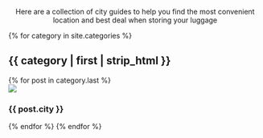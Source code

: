 
<p style="text-align:center;">Here are a collection of city guides to help you find the most convenient location and best deal when storing your luggage</p>

<div class="row text-center p-4">
    {% for category in site.categories %}
    <h2 class="text-left pt-5 pb-5">{{ category | first | strip_html }}</h2>
        {% for post in category.last %}
            <div class="col-12 col-md-4 p-3">
                <a class="w-100 text-dark" style="text-decoration: none" href="{{ post.url }}">
                    <img class="img-thumbnail rounded" src="/thumbnail/{{post.categories[0] | slugify }}/{{ post.city | slugify }}.jpeg" />
                    <h3 class="pt-2">{{ post.city }}</h3>
                </a>
            </div>
        {% endfor %}
    {% endfor %}
</div>